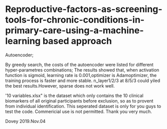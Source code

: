 # Reproductive-factors-as-screening-tools-for-chronic-conditions-in-primary-care-using-a-machine-learning based approach
Autoencoder;

By greedy search, the costs of the autoencoder were listed for different hyper-parametres combinations;
The results showed that, when activation function is sigmoid, learning rate is 0.001,optimizer is Adamoptimizer, the training process is faster and more stable. n_layer1/2/3 at 8/5/3 could yiled the best results.However, sparse does not work well.

'10 variables.xlsx" is the dataset which only contains the 10 clinical biomarkers of all original participants before exclusion, so as to provent from individual identification. This seperated dataset is only for you guys to test the code. Commericial use is not permitted. Thank you very much.

Dovey
2019.Nov.04


